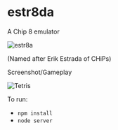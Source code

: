 # estr8da

A Chip 8 emulator

![estr8a](https://familyguyaddicts.files.wordpress.com/2017/02/image292.jpg?w=230&h=300)

(Named after Erik Estrada of CHiPs)

Screenshot/Gameplay

![Tetris](https://raw.githubusercontent.com/lcevans/estr8da/master/misc/tetris.png)

To run:
- `npm install`
- `node server`
